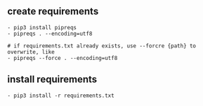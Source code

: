 
## create requirements
```
- pip3 install pipreqs
- pipreqs . --encoding=utf8

# if requirements.txt already exists, use --forcre {path} to overwrite, like
- pipreqs --force . --encoding=utf8
```

## install requirements
```
- pip3 install -r requirements.txt
```
